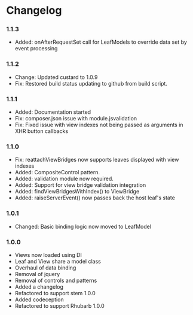 # Changelog

### 1.1.3

* Added:    onAfterRequestSet call for LeafModels to override data set by event processing

### 1.1.2

* Change:   Updated custard to 1.0.9
* Fix:      Restored build status updating to github from build script.

### 1.1.1

* Added:    Documentation started
* Fix:      composer.json issue with module.jsvalidation
* Fix:      Fixed issue with view indexes not being passed as arguments in XHR button callbacks

### 1.1.0

* Fix:      reattachViewBridges now supports leaves displayed with view indexes
* Added:   	CompositeControl pattern.
* Added:	validation module now required.
* Added:	Support for view bridge validation integration
* Added:	findViewBridgesWithIndex() to ViewBridge
* Added:	raiseServerEvent() now passes back the host leaf's state

### 1.0.1

* Changed:	Basic binding logic now moved to LeafModel

### 1.0.0

* Views now loaded using DI
* Leaf and View share a model class
* Overhaul of data binding
* Removal of jquery
* Removal of controls and patterns
* Added a changelog
* Refactored to support stem 1.0.0
* Added codeception
* Refactored to support Rhubarb 1.0.0
